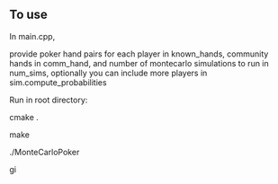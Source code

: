 ## To use

In main.cpp,

provide poker hand pairs for each player in known_hands, community hands in comm_hand, and number of montecarlo simulations to run in num_sims, optionally you can include more players in sim.compute_probabilities

Run in root directory:

cmake .

make

./MonteCarloPoker



gi